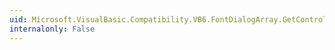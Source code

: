 ```yaml
---
uid: Microsoft.VisualBasic.Compatibility.VB6.FontDialogArray.GetControlInstanceType
internalonly: False
---
```

